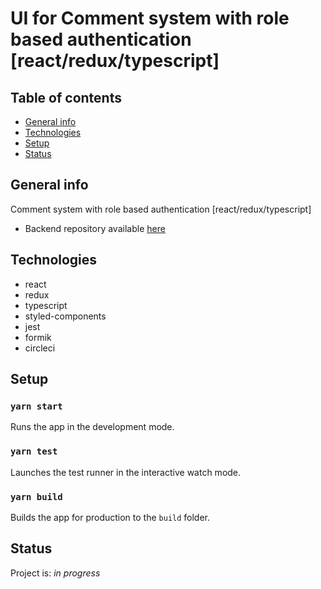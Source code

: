 # UI for Comment system with role based authentication [react/redux/typescript]

## Table of contents

- [General info](#general-info)
- [Technologies](#technologies)
- [Setup](#setup)
- [Status](#status)

## General info

Comment system with role based authentication [react/redux/typescript]

- Backend repository available [here](https://github.com/mtrybus2208/comment-system-node-express)

## Technologies

- react
- redux
- typescript
- styled-components
- jest
- formik
- circleci

## Setup

### `yarn start`

Runs the app in the development mode.<br />

### `yarn test`

Launches the test runner in the interactive watch mode.<br />

### `yarn build`

Builds the app for production to the `build` folder.<br />

## Status

Project is: _in progress_
